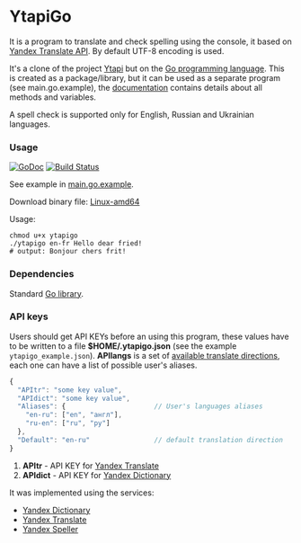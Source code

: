 YtapiGo
=======

It is a program to translate and check spelling using the console, it based on [Yandex Translate API](http://api.yandex.com/translate/). By default UTF-8 encoding is used.

It's a clone of the project [Ytapi](http://z0rr0.github.io/ytapi/) but on the [Go programming language](http://golang.org/). This is created as a package/library, but it can be used as a separate program (see main.go.example), the [documentation](http://godoc.org/github.com/z0rr0/ytapigo) contains details about all methods and variables.

A spell check is supported only for English, Russian and Ukrainian languages.

### Usage

[![GoDoc](https://godoc.org/github.com/z0rr0/ytapigo?status.svg)](https://godoc.org/github.com/z0rr0/ytapigo) [![Build Status](https://travis-ci.org/z0rr0/ytapigo.svg?branch=master)](https://travis-ci.org/z0rr0/ytapigo)

See example in [main.go.example](https://github.com/z0rr0/ytapigo/main.go.example).

Download binary file: [Linux-amd64](http://ya.ru)

Usage:

```shell
chmod u+x ytapigo
./ytapigo en-fr Hello dear fried!
# output: Bonjour chers frit!
```

### Dependencies

Standard [Go library](http://golang.org/pkg/).

### API keys

Users should get API KEYs before an using this program, these values have to be written to a file **$HOME/.ytapigo.json** (see the example `ytapigo_example.json`). **APIlangs** is a set of [available translate directions](https://tech.yandex.ru/translate/doc/dg/concepts/langs-docpage/), each one can have a list of possible user's aliases.

```javascript
{
  "APItr": "some key value",
  "APIdict": "some key value",
  "Aliases": {                      // User's languages aliases
    "en-ru": ["en", "англ"],
    "ru-en": ["ru", "ру"]
  },
  "Default": "en-ru"                // default translation direction
}
```

1. **APItr** - API KEY for [Yandex Translate](http://api.yandex.com/key/form.xml?service=trnsl)
2. **APIdict** - API KEY for [Yandex Dictionary](http://api.yandex.com/key/form.xml?service=dict)

It was implemented using the services:

* [Yandex Dictionary](http://api.yandex.com/dictionary/)
* [Yandex Translate](http://api.yandex.com/translate/)
* [Yandex Speller](http://api.yandex.ru/speller/)
